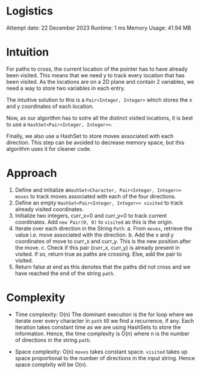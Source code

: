 # Logistics
Attempt date: 22 December 2023
Runtime: 1 ms
Memory Usage: 41.94 MB

# Intuition
For paths to cross, the current location of the pointer has to have already been visited. This means that we need y to track every location that has been visited. As the locations are on a 2D plane and contain 2 variables, we need a way to store two variables in each entry. 

The intuitive solution to this is a `Pair<Integer, Integer>` which stores the x and y coordinates of each location. 

Now, as our algorithm has to sotre all the distinct visited locations, it is best to use a `HashSet<Pair<Integer, Integer>>`. 

Finally, we also use a HashSet to store moves associated with each direction. This step can be avoided to decrease memory space, but this algorithm uses it for cleaner code.

<!-- Describe your first thoughts on how to solve this problem. -->

# Approach
1. Define and initialize a`HashSet<Character, Pair<Integer, Integer>> moves` to track moves associated with each of the four directions.
2. Define an empty `HashSet<Pair<Integer, Integer>> visited` to track already visited coordinates. 
3. Initialize two integers, curr_x=0 and curr_y=0 to track current coordinates. Add `new Pair(0, 0)` to `visited` as this is the origin.
4. Iterate over each direction in the String `Path`.
    a. From `moves`, retrieve the value i.e. move associated with the direction.
    b. Add the x and y coordinates of move to curr_x and curr_y. This is the new position after the move.
    c. Check if this pair (curr_x, curr_y) is already present in visited. If so, return true as paths are crossing. Else, add the pair to visited.
5. Return false at end as this denotes that the paths did not cross and we have reached the end of the string `path`.
# Complexity
- Time complexity: O(n)
The dominant execution is the for loop where we iterate over every character in `path` till we find a recurrence, if any. Each iteration takes constant time as we are using HashSets to store the information. Hence, the time complexity is O(n) where n is the number of directions in the string `path`.

<!-- Add your time complexity here, e.g. $$O(n)$$ -->

- Space complexity: O(n)
`moves` takes constant space. `visited` takes up space proportional to the number of directions in the input string. Hence space complxity will be O(n).
<!-- Add your space complexity here, e.g. $$O(n)$$ -c ->

# Code
```
class Solution {
    public boolean isPathCrossing(String path) {
        HashMap<Character, Pair<Integer, Integer>> moves = new HashMap();
        moves.put('N', new Pair(0, 1));
        moves.put('S', new Pair(0, -1));
        moves.put('W', new Pair(-1, 0));
        moves.put('E', new Pair(1, 0));
          
        HashSet<Pair<Integer, Integer>> visited = new HashSet<>();
        visited.add(new Pair(0, 0));

        int x = 0;
        int y = 0;

        for(Character move : path.toCharArray()) {
            x += moves.get(move).getKey();
            y += moves.get(move).getValue();

            if(visited.contains(new Pair(x,y))) return true;
            visited.add(new Pair(x, y));
        }

        return false;
    }
}
```